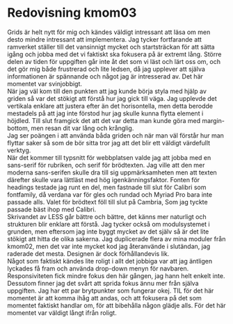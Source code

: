 ---
---
Redovisning kmom03
=========================

Grids är helt nytt för mig och kändes väldigt intressant att läsa om men desto mindre intressant att implementera. Jag tycker fortfarande att ramverket ställer till det vansinnigt mycket och startsträckan för att sätta igång och jobba med det vi faktiskt ska fokusera på är extremt lång.
Större delen av tiden för uppgiften går inte åt det som vi läst och lärt oss om, och det gör mig både frustrerad och lite ledsen, då jag upplever att själva informationen är spännande och något jag är intresserad av. Det här momentet var svinjobbigt.  
När jag väl kom till den punkten att jag kunde börja styla med hjälp av griden så var det stökigt att förstå hur jag gick till väga. Jag upplevde det vertikala enklare att justera efter än det horisontella, men detta berodde mestadels på att jag inte förstod hur jag skulle kunna flytta element i höjdled. Till slut framgick det att det var detta man kunde göra med margin-bottom, men resan dit var lång och krånglig.  
Jag ser poängen i att använda båda griden och när man väl förstår hur man flyttar saker så som de bör sitta tror jag att det blir ett väldigt värdefullt verktyg.  
När det kommer till typsnitt för webbplatsen valde jag att jobba med en sans-serif för rubriken, och serif för brödtexten. Jag ville att den mer moderna sans-serifen skulle dra till sig uppmärksamheten men att texten därefter skulle vara lättläst med hög igenkänningsfaktor.
Fonten för headings testade jag runt en del, men fastnade till slut för Calibri som fontfamily, då verdana var för gles och rundad och Myriad Pro bara inte passade alls. Valet för brödtext föll till slut på Cambria, Som jag tyckte passade bäst ihop med Calibri.  
Skrivandet av LESS går bättre och bättre, det känns mer naturligt och strukturen blir enklare att förstå. Jag tycker också om modulsystemet i grunden, men eftersom jag inte byggt mycket av det själv så är det lite stökigt att hitta de olika sakerna. Jag duplicerade flera av mina moduler från kmom02, men det var inte mycket kod jag återanvände i slutändan, jag raderade det mesta. Designen är dock förhållandevis lik.  
Något som faktiskt kändes lite roligt i allt det jobbiga var att jag äntligen lyckades få fram och använda drop-down menyn för navbaren. Responsiviteten fick mindre fokus den här gången, jag hann helt enkelt inte. Dessutom finner jag det svårt att sprida fokus ännu mer från själva uppgiften. Jag har ett par brytpunkter som fungerar okej.
TIL för det här momentet är att komma ihåg att andas, och att fokusera på det som momentet faktiskt handlar om, för att bibehålla någon glädje alls. För det här momentet var väldigt långt ifrån roligt.   
